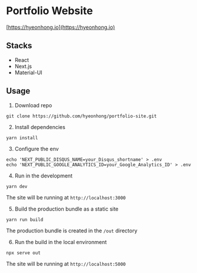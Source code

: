 # Portfolio Website

[https://hyeonhong.io](https://hyeonhong.io)

## Stacks

- React
- Next.js
- Material-UI

## Usage

1. Download repo

```
git clone https://github.com/hyeonhong/portfolio-site.git
```

2. Install dependencies

```
yarn install
```

3. Configure the env

```
echo 'NEXT_PUBLIC_DISQUS_NAME=your_Disqus_shortname' > .env
echo 'NEXT_PUBLIC_GOOGLE_ANALYTICS_ID=your_Google_Analytics_ID' > .env
```


4. Run in the development

```
yarn dev
```

The site will be running at `http://localhost:3000`

5. Build the production bundle as a static site

```
yarn run build
```

The production bundle is created in the `/out` directory

6. Run the build in the local environment

```
npx serve out
```

The site will be running at `http://localhost:5000`
